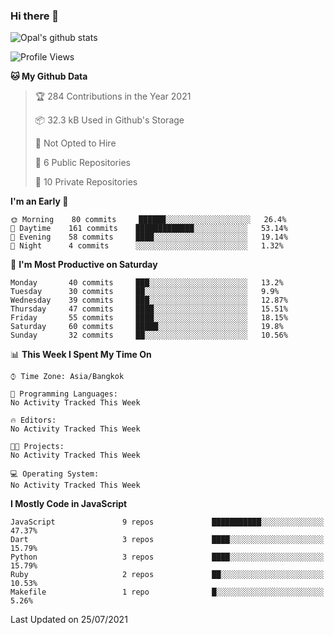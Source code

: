 ### Hi there 👋

![Opal's github stats](https://github-readme-stats.vercel.app/api?username=coolkidneversleep&count_private=true&show_icons=true&theme=radical)


<!--START_SECTION:waka-->
![Profile Views](http://img.shields.io/badge/Profile%20Views-0-blue)

**🐱 My Github Data** 

> 🏆 284 Contributions in the Year 2021
 > 
> 📦 32.3 kB Used in Github's Storage 
 > 
> 🚫 Not Opted to Hire
 > 
> 📜 6 Public Repositories 
 > 
> 🔑 10 Private Repositories  
 > 
**I'm an Early 🐤** 

```text
🌞 Morning    80 commits     ██████░░░░░░░░░░░░░░░░░░░   26.4% 
🌆 Daytime    161 commits    █████████████░░░░░░░░░░░░   53.14% 
🌃 Evening    58 commits     ████░░░░░░░░░░░░░░░░░░░░░   19.14% 
🌙 Night      4 commits      ░░░░░░░░░░░░░░░░░░░░░░░░░   1.32%

```
📅 **I'm Most Productive on Saturday** 

```text
Monday       40 commits     ███░░░░░░░░░░░░░░░░░░░░░░   13.2% 
Tuesday      30 commits     ██░░░░░░░░░░░░░░░░░░░░░░░   9.9% 
Wednesday    39 commits     ███░░░░░░░░░░░░░░░░░░░░░░   12.87% 
Thursday     47 commits     ████░░░░░░░░░░░░░░░░░░░░░   15.51% 
Friday       55 commits     ████░░░░░░░░░░░░░░░░░░░░░   18.15% 
Saturday     60 commits     █████░░░░░░░░░░░░░░░░░░░░   19.8% 
Sunday       32 commits     ██░░░░░░░░░░░░░░░░░░░░░░░   10.56%

```


📊 **This Week I Spent My Time On** 

```text
⌚︎ Time Zone: Asia/Bangkok

💬 Programming Languages: 
No Activity Tracked This Week

🔥 Editors: 
No Activity Tracked This Week

🐱‍💻 Projects: 
No Activity Tracked This Week

💻 Operating System: 
No Activity Tracked This Week

```

**I Mostly Code in JavaScript** 

```text
JavaScript               9 repos             ███████████░░░░░░░░░░░░░░   47.37% 
Dart                     3 repos             ████░░░░░░░░░░░░░░░░░░░░░   15.79% 
Python                   3 repos             ████░░░░░░░░░░░░░░░░░░░░░   15.79% 
Ruby                     2 repos             ██░░░░░░░░░░░░░░░░░░░░░░░   10.53% 
Makefile                 1 repo              █░░░░░░░░░░░░░░░░░░░░░░░░   5.26%

```



 Last Updated on 25/07/2021
<!--END_SECTION:waka-->
